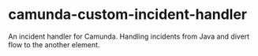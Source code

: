 # camunda-custom-incident-handler
An incident handler for Camunda. Handling incidents from Java and divert flow to the another element.
